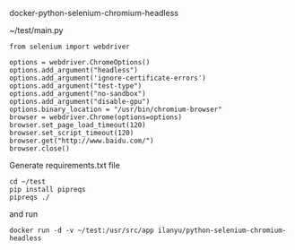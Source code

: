 docker-python-selenium-chromium-headless

~/test/main.py

	from selenium import webdriver

	options = webdriver.ChromeOptions()
	options.add_argument("headless")
	options.add_argument('ignore-certificate-errors')
	options.add_argument("test-type")
	options.add_argument("no-sandbox")
	options.add_argument("disable-gpu")
	options.binary_location = "/usr/bin/chromium-browser"
	browser = webdriver.Chrome(options=options)
	browser.set_page_load_timeout(120)
	browser.set_script_timeout(120)
	browser.get("http://www.baidu.com/")
	browser.close()

Generate requirements.txt file

	cd ~/test
	pip install pipreqs
	pipreqs ./

and run

	docker run -d -v ~/test:/usr/src/app ilanyu/python-selenium-chromium-headless

